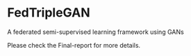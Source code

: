 # FedTripleGAN
A federated semi-supervised learning framework using GANs


Please check the Final-report for more details.
